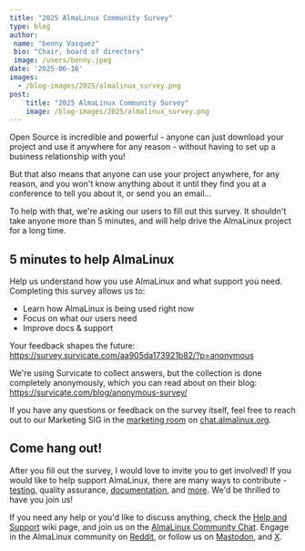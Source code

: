 ```yaml
---
title: "2025 AlmaLinux Community Survey"
type: blog
author:
 name: "benny Vasquez"
 bio: "Chair, board of directors"
 image: /users/benny.jpeg
date: '2025-06-16'
images:
  - /blog-images/2025/almalinux_survey.png
post:
    title: "2025 AlmaLinux Community Survey"
    image: /blog-images/2025/almalinux_survey.png
---
```


Open Source is incredible and powerful - anyone can just download your project and use it anywhere for any reason - without having to set up a business relationship with you!

But that also means that anyone can use your project anywhere, for any reason, and you won't know anything about it until they find you at a conference to tell you about it, or send you an email...

To help with that, we're asking our users to fill out this survey. It shouldn't take anyone more than 5 minutes, and will help drive the AlmaLinux project for a long time. 

## 5 minutes to help AlmaLinux

Help us understand how you use AlmaLinux and what support you need. Completing this survey allows us to:

-   Learn how AlmaLinux is being used right now
-   Focus on what our users need
-   Improve docs & support

Your feedback shapes the future: <https://survey.survicate.com/aa905da173921b82/?p=anonymous>

We're using Survicate to collect answers, but the collection is done completely anonymously, which you can read about on their blog: <https://survicate.com/blog/anonymous-survey/>

If you have any questions or feedback on the survey itself, feel free to reach out to our Marketing SIG in the [marketing room](https://chat.almalinux.org/almalinux/channels/marketing) on [chat.almalinux.org](http://chat.almalinux.org).

## Come hang out! 

After you fill out the survey, I would love to invite you to get involved! If you would like to help support AlmaLinux, there are many ways to contribute - [testing](https://wiki.almalinux.org/Contribute-to-Testing.html), quality assurance,  [documentation](https://wiki.almalinux.org/Contribute-to-Documentation.html), and [more](https://wiki.almalinux.org/Contribute.html). We'd be thrilled to have you join us!

If you need any help or you'd like to discuss anything, check the [Help and Support](https://wiki.almalinux.org/Help-and-Support.html) wiki page, and join us on the [AlmaLinux Community Chat](https://chat.almalinux.org/). Engage in the AlmaLinux community on [Reddit](https://reddit.com/r/almalinux), or follow us on [Mastodon](https://fosstodon.org/@almalinux), and [X](https://x.com/almalinux).